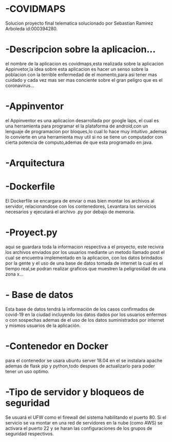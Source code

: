 # -COVIDMAPS
Solucion proyecto final telematica solucionado por Sebastian Ramirez Arboleda id:000394280.
# -Descripcion sobre la aplicacion...
el nombre de la aplicacion es covidmaps,esta realizada sobre la aplicacion Appinvetor,la idea sobre esta aplicacion es hacer un senso sobre la poblacion con la terrible enfermedad de el momento,para asi tener mas cuidado y cada vez mas ser mas conciente sobre el gran peligro que es el coronavirus...
# -Appinventor
el Appinventor es una aplicacion desarrollada por google laps, el cual es una herramienta para programar el la plataforma de android,con un lenguaje de programacion por bloques,lo cual lo hace muy intuitivo ,ademas lo convierte en una herramienta muy util si no se tiene un computador con cierta potencia de computo,ademas de que esta programado en java.
# -Arquitectura
# -Dockerfile
El Dockerfile se encargara de enviar o mas bien montar los archivos al servidor, relacionandose con los contenedores, Levantara los servicios necesarios y ejecutará el archivo .py por debajo de memoria.
# -Proyect.py
aqui se guardara toda la informacion respectiva a el proyecto, este recivira los archivos enviados por los usuarios mediante un metodo llamado post el cual se encuentra implementado en la aplicacion, con los datos brindados por la gente y el uso de una base de datos tomada de internet la cual es el tiempo real,se podran realizar graficos que muestren la peligrosidad de una zona x...
# - Base de datos
Esta base de datos tendrá la información de los casos confirmados de covid-19 en la ciudad incluyendo los datos dados por los usuarios enfermos o con sospechas ademas de el uso de los datos suministrados por internet y mismos usuarios de la aplicación.
# -Contenedor en Docker
para el contenedor se usara ubuntu server 18.04 en el se instalara apache ademas de flask pip y python,todo despues de actualizarlo para poder tener un uso optimo.
# -Tipo de servidor y bloqueos de seguridad
Se usuará el UFW como el firewall del sistema habilitando el puerto 80. Si el servicio se va montar en una red de servidores en la nube (como AWS) se activara el puerto 22 y se haran las configuraciones de los grupos de seguridad respectivos.
